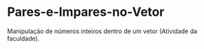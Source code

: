 # Pares-e-Impares-no-Vetor
Manipulação de números inteiros dentro de um vetor (Atividade da faculdade).
